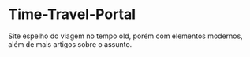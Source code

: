 # Time-Travel-Portal
Site espelho do viagem no tempo old, porém com elementos modernos, além de mais artigos sobre o assunto.
